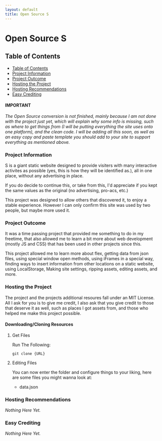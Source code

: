 ```yaml
---
layout: default
title: Open Source S
---
```



# Open Source S

<h2 id="ToC" class="noborder hd bold">Table of Contents</h2>

  <ul class="custom-list">
    <li><a class="bold hoveruline" href="#ToC">Table of Contents</a></li>
    <li><a class="bold hoveruline" href="#pInfo">Project Information</a></li>
    <li><a class="bold hoveruline" href="#pOutcome">Project Outcome</a></li>
    <li><a class="bold hoveruline" href="#hProject">Hosting the Project</a></li>
    <li><a class="bold hoveruline" href="#hRec">Hosting Recommendations</a></li>
    <li><a class="bold hoveruline" href="#eCred">Easy Crediting</a></li>
  </ul>

<h4 class="noborder hd bold">IMPORTANT</h4>
<p><em>
  The Open Source conversion is not finished, mainly because I am not done with the project just yet, which will explain why some info is missing, such as where to get things from (I will be putting everything the site uses onto one platform), and the clean code. I will be adding all this soon, as well as an easy copy and paste template you should add to your site to support everything as mentioned above.
</em></p>

<div class="section">
<h3 id="pInfo" class="noborder hd bold">Project Information</h3>
  <p>S is a giant static website designed to provide visiters with many interactive activites as possible (yes, this is how they will be identified as.), all in one place, without any advertising in place.</p>
  <p>If you do decide to continue this, or take from this, I'd appreciate if you kept the same values as the original (no advertising, pro-acs, etc.)
  <p>This project was designed to allow others that discovered it, to enjoy a stable experience. However I can only confirm this site was used by two people, but maybe more used it.</p>
</div>

<div class="section">
<h3 id="pOutcome" class="noborder hd bold">Project Outcome</h3>
  <p>It was a time passing project that provided me something to do in my freetime, that also allowed me to learn a bit more about web development (mostly JS and CSS) that has been used in other projects since this.</p>
  <p>This project allowed me to learn more about flex, getting data from json files, using special window open methods, using iFrames in a special way, finding ways to insert information from other locations on a static website, using LocalStorage, Making site settings, ripping assets, editing assets, and more.</p>
</div>

<div class="section">
<h3 id="hProject" class="noborder hd bold">Hosting the Project</h3>
  <p>The project and the projects additional resoures fall under an MIT License. All I ask for you is to give me credit, I also ask that you give credit to those that deserve it as well, such as places I got assets from, and those who helped me make this project possible.</p>

  <h4 class="noborder hd bold">Downloading/Cloning Resources</h4>
    <ol>
      <li>Get Files</li>
        <p class="listText">Run The Following:</p>
          <pre><code>git clone {URL}</code></pre>
      <li>Editing Files</li>
        <p class="listText">You can now enter the folder and configure things to your liking, here are some files you might wanna look at:</p>
      <ul>
        <li>data.json</li>
      </ul>
    </ol>
</div>

<div class="section">
<h3 id="hRec" class="noborder hd bold">Hosting Recommendations</h3>
  <em><p>Nothing Here Yet.</p></em>
</div>

<div class="section">
<h3 id="eCred" class="noborder hd bold">Easy Crediting</h3>
  <em><p>Nothing Here Yet.</p></em>
</div>
